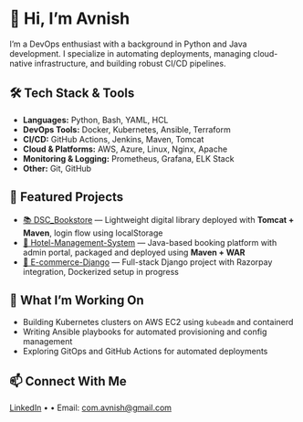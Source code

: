 # 👋 Hi, I’m Avnish  
I’m a DevOps enthusiast with a background in Python and Java development. I specialize in automating deployments, managing cloud-native infrastructure, and building robust CI/CD pipelines.

## 🛠️ Tech Stack & Tools
- **Languages:** Python, Bash, YAML, HCL
- **DevOps Tools:** Docker, Kubernetes, Ansible, Terraform  
- **CI/CD:** GitHub Actions, Jenkins, Maven, Tomcat  
- **Cloud & Platforms:** AWS, Azure, Linux, Nginx, Apache  
- **Monitoring & Logging:** Prometheus, Grafana, ELK Stack  
- **Other:** Git, GitHub

## 🚀 Featured Projects
- [📚 DSC_Bookstore](https://github.com/Avnish-web/DSC_Bookstore) — Lightweight digital library deployed with **Tomcat + Maven**, login flow using localStorage  
- [🏨 Hotel-Management-System](https://github.com/Avnish-web/Hotel-Management-system) — Java-based booking platform with admin portal, packaged and deployed using **Maven + WAR**  
- [🛒 E-commerce-Django](https://github.com/Avnish-web/e-commerce-Django) — Full-stack Django project with Razorpay integration, Dockerized setup in progress  

## 🧠 What I’m Working On
- Building Kubernetes clusters on AWS EC2 using `kubeadm` and containerd  
- Writing Ansible playbooks for automated provisioning and config management  
- Exploring GitOps and GitHub Actions for automated deployments  

## 📫 Connect With Me
[LinkedIn](https://www.linkedin.com/in/avneesh-sharma-1423b2270/) •  • Email: com.avnish@gmail.com
